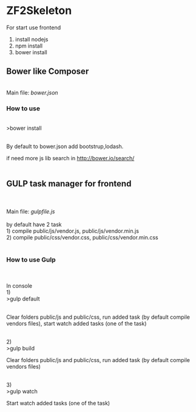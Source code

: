 ZF2Skeleton
===========
For start use frontend

1) install nodejs<br/>
2) npm install<br/>
3) bower install<br/>

<h2>Bower like Composer</h2>
<br/>
Main file: <i>bower.json</i><br/>

<h3>How to use</h3>
<br/>
>bower install <package><br/>
<br/>
<p>By default to bower.json add bootstrup,lodash.</p>

if need more js lib search in http://bower.io/search/<br/>
<br/>
<h2>GULP task manager for frontend</h2><br/>
<br/>
Main file: <i>gulpfile.js</i><br/>
<br/>
by default have 2 task
<br/>
1) compile public/js/vendor.js, public/js/vendor.min.js<br/>
2) compile public/css/vendor.css, public/css/vendor.min.css<br/>
<br/>
<h3>How to use Gulp</h3><br/>
<br/>
In console<br/>
1)<br/>
>gulp default<br/>
<br/>
<p>Clear folders public/js and public/css, run added task (by default compile vendors files), start watch added tasks (one of the task)</p><br/>
2)<br/>
>gulp build
<p>Clear folders public/js and public/css, run added task (by default compile vendors files)</p><br/>
3)<br/>
>gulp watch<br/>
<p>Start watch added tasks (one of the task)</p><br/>


